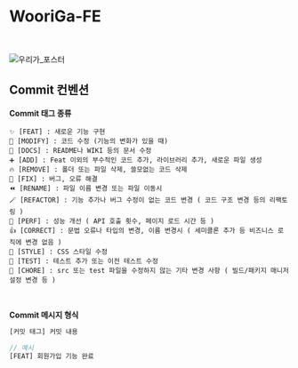 # WooriGa-FE

<br />

![우리가_포스터](https://github.com/user-attachments/assets/f518fe52-f7c4-44c9-a83a-34635edcd523)

## Commit 컨벤션

**Commit 태그 종류**
```
✨ [FEAT] : 새로운 기능 구현
🔧 [MODIFY] : 코드 수정 (기능의 변화가 있을 때)
📝 [DOCS] : README나 WIKI 등의 문서 수정
➕ [ADD] : Feat 이외의 부수적인 코드 추가, 라이브러리 추가, 새로운 파일 생성
🔥 [REMOVE] : 폴더 또는 파일 삭제, 쓸모없는 코드 삭제
🐛 [FIX] : 버그, 오류 해결
⏪️ [RENAME] : 파일 이름 변경 또는 파일 이동시
🪄 [REFACTOR] : 기능 추가나 버그 수정이 없는 코드 변경 ( 코드 구조 변경 등의 리팩토링 )
🌈 [PERF] : 성능 개선 ( API 호출 횟수, 페이지 로드 시간 등 )
👍 [CORRECT] : 문법 오류나 타입의 변경, 이름 변경시 ( 세미콜론 추가 등 비즈니스 로직에 변경 없음 )
🎨 [STYLE] : CSS 스타일 수정
🧪 [TEST] : 테스트 추가 또는 이전 테스트 수정
🧹 [CHORE] : src 또는 test 파일을 수정하지 않는 기타 변경 사항 ( 빌드/패키지 매니저 설정 변경 등 )
```

<br />

**Commit 메시지 형식**
```js
[커밋 태그] 커밋 내용

// 예시
[FEAT] 회원가입 기능 완료
```
